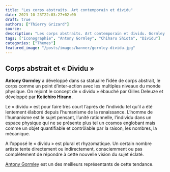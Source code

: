 ```yaml
---
title: "Les corps abstraits. Art contemporain et dividu"
date: 2023-10-23T22:03:27+02:00
draft: true
authors: ["Thierry Grizard"]
source: 
description: "Les corps abstraits. Art contemporain et dividu. Gormley et le corps abstrait. Giacometti et la fuite de l'individualité. Shiota et la mémoire plurale."
tags: ["Iconographie", "Antony Gormley", "Chiharu Shiota", "Dividu"]
categories: ["Themes"]
featured_image: "/posts/images/banner/gormley-dividu.jpg"
---
```

## Corps abstrait et « Dividu »

**Antony Gormley** a développé dans sa statuaire l’idée de corps abstrait, le corps comme un point d’inter-action avec les multiples niveaux du monde physique. On rejoint le concept de « dividu » ébauché par Gilles Deleuze et développé par **Keiichiro Hirano**.

Le « dividu » est pour faire très court l’après de l’individu tel qu’il a été lentement élaboré depuis l’humanisme de la renaissance. L’homme de l’humanisme est le sujet pensant, l’unité rationnelle, l’individu dans un espace physique qui ne se présente plus tel un cosmos englobant mais comme un objet quantifiable et contrôlable par la raison, les nombres, la mécanique.

A l’opposé le « dividu » est plural et rhyzomatique. Un certain nombre artiste tente directement ou indirectement, consciemment ou pas complètement de répondre à cette nouvelle vision du sujet éclaté.

[Antony Gormley](/tags/antony-gormley/) est un des meilleurs représentants de cette tendance.
